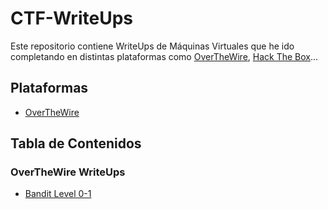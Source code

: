 # CTF-WriteUps

Este repositorio contiene WriteUps de Máquinas Virtuales que he ido completando en distintas plataformas como [OverTheWire](https://overthewire.org/wargames/), [Hack The Box](https://www.hackthebox.com/)...

## Plataformas

- [OverTheWire](https://overthewire.org)

## Tabla de Contenidos

### OverTheWire WriteUps

- [Bandit Level 0-1](OverTheWire/Bandit/Level_0-1.md)
